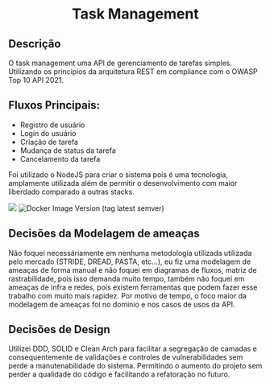 <h1 align="center">Task Management</h1>

## Descrição

<p>O task management uma API de gerenciamento de tarefas simples. Utilizando os princípios da arquitetura REST em compliance com o OWASP Top 10 API 2021.</p>

## Fluxos Principais:

- Registro de usuário
- Login do usuário
- Criação de tarefa
- Mudança de status da tarefa
- Cancelamento da tarefa

Foi utilizado o NodeJS para criar o sistema pois é uma tecnologia, amplamente utilizada além de permitir o desenvolvimento com maior liberdado comparado a outras stacks.

![](https://img.shields.io/static/v1?label=License&message=MIT&color=blue&style=flat)
![Docker Image Version (tag latest semver)](https://img.shields.io/docker/v/hefis/task-managements/latest)

## Decisões da Modelagem de ameaças

Não foquei necessáriamente em nenhuma metodologia utilizada utilizada pelo mercado (STRIDE, DREAD, PASTA, etc...),
eu fiz uma modelagem de ameaças de forma manual e não foquei em diagramas de fluxos, matriz de rastrabilidade, pois isso demanda muito tempo, também não foquei em ameaças de infra e redes, pois existem ferramentas que podem fazer esse trabalho com muito mais rapidez. Por motivo de tempo, o foco maior da modelagem de ameaças foi no dominio e nos casos de usos da API.

## Decisões de Design

Utilizei DDD, SOLID e Clean Arch para facilitar a segregação de camadas e consequentemente de validações e controles de vulnerabilidades sem perde a manutenabilidade do sistema. Permitindo o aumento do projeto sem perder a qualidade do código e facilitando a refatoração no futuro.
